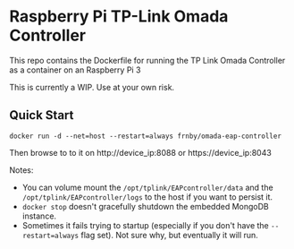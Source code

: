 # Raspberry Pi TP-Link Omada Controller
This repo contains the Dockerfile for running the TP Link Omada Controller as a container on an Raspberry Pi 3

This is currently a WIP. Use at your own risk.

## Quick Start

```
docker run -d --net=host --restart=always frnby/omada-eap-controller
```

Then browse to to it on http://device_ip:8088 or https://device_ip:8043

Notes:
* You can volume mount the `/opt/tplink/EAPcontroller/data` and the `/opt/tplink/EAPcontroller/logs` to the host if you want to persist it.
* `docker stop` doesn't gracefully shutdown the embedded MongoDB instance.
* Sometimes it fails trying to startup (especially if you don't have the `--restart=always` flag set). Not sure why, but eventually it will run.
